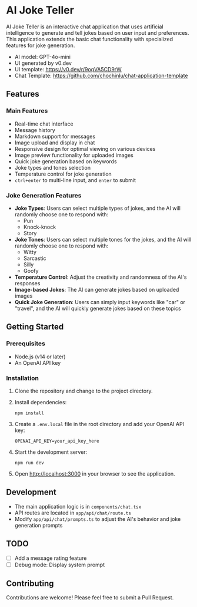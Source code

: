 # AI Joke Teller

AI Joke Teller is an interactive chat application that uses artificial intelligence to generate and tell jokes based on user input and preferences. This application extends the basic chat functionality with specialized features for joke generation.

- AI model: GPT-4o-mini
- UI generated by v0.dev
- UI template: https://v0.dev/r/9oqVA5CD9rW
- Chat Template: https://github.com/chochinlu/chat-application-template


## Features

### Main Features
- Real-time chat interface
- Message history
- Markdown support for messages
- Image upload and display in chat
- Responsive design for optimal viewing on various devices
- Image preview functionality for uploaded images
- Quick joke generation based on keywords
- Joke types and tones selection
- Temperature control for joke generation
- `ctrl+enter` to multi-line input, and `enter` to submit

### Joke Generation Features
- **Joke Types**: Users can select multiple types of jokes, and the AI will randomly choose one to respond with:
  - Pun
  - Knock-knock
  - Story
- **Joke Tones**: Users can select multiple tones for the jokes, and the AI will randomly choose one to respond with:
  - Witty
  - Sarcastic
  - Silly
  - Goofy
- **Temperature Control**: Adjust the creativity and randomness of the AI's responses
- **Image-based Jokes**: The AI can generate jokes based on uploaded images
- **Quick Joke Generation**: Users can simply input keywords like "car" or "travel", and the AI will quickly generate jokes based on these topics

## Getting Started

### Prerequisites
- Node.js (v14 or later)
- An OpenAI API key

### Installation

1. Clone the repository and change to the project directory.

2. Install dependencies:
   ```
   npm install
   ```

3. Create a `.env.local` file in the root directory and add your OpenAI API key:
   ```
   OPENAI_API_KEY=your_api_key_here
   ```

4. Start the development server:
   ```
   npm run dev
   ```

5. Open [http://localhost:3000](http://localhost:3000) in your browser to see the application.

## Development

- The main application logic is in `components/chat.tsx`
- API routes are located in `app/api/chat/route.ts`
- Modify `app/api/chat/prompts.ts` to adjust the AI's behavior and joke generation prompts

## TODO

- [ ] Add a message rating feature
- [ ] Debug mode: Display system prompt

## Contributing

Contributions are welcome! Please feel free to submit a Pull Request.


